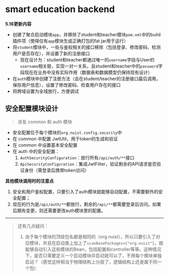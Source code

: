 # smart education backend

**5.16更新内容**
- 创建了聚合启动模块`app`，并移除了student和teacher模块`pom.xml`中的build插件项（使得仅有`app`模块生成正确打包的fat jar用于运行）
- 将`student`模块中，一些与鉴权相关的接口移除（包括登录、修改密码、检测用户是否存在），并设置了新的注册接口
  - 现在设计为：student和teacher都通过唯一的`username`字段与User的`username`相关联，实现一对一关系，且student和teacher中的`password`字段现在在业务中没有实际作用（数据表和数据模型仍保持现有设计）
- 在`auth`模块中创建了注册方法（会在student/teacher的注册接口最后调用，保存用户信息），设置了修改密码、检查用户存在的接口
- 将跨域设置为全域放行，方便调试

## 安全配置模块设计
> 涉及 common 和 auth 模块

- 安全配置位于每个模块的`org.nuist.config.security`中
- 在 common 中配置 JwtUtil，用于token的生成和验证
- 在 common 中设置基本安全配置
- 在 auth 中的安全配置：
  1. `AuthSecurityConfiguration`：放行所有`/api/auth/**`接口
  2. `ApiSecurityConfiguration`：集成JwtFilter，验证剩余的API请求是否验证身份（需登录后携带token访问）

**其他模块调用时的注意点**
1. 安全和用户鉴权配置，只要引入了auth模块就能够自动配置，不需要额外的安全配置；
2. 现在的行为是`/api/auth/**`都放行，剩余的`/api/**`都需要登录后访问。如果后期有变更，则还需要更改auth模块里的配置。


---
> 还有几点疑问：
> 1. 由于每个模块的顶级包名都是相同的（org.nuist），所以只要引入了对应模块，并且在启动类上加上了`scanBasePackages={"org.nuist"}`，就能够自动引入这些模块的Bean，包括配置和controller等等。这种情况下，是否只需要定义一个启动模块并启动就可以了，不用每个模块单独启动？（感觉这样相当于物理结构上分层了，逻辑结构上还是属于同一个包）
